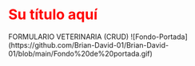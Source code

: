 <h1 style="color: red"> Su título aquí </h1>
FORMULARIO VETERINARIA (CRUD)
![Fondo-Portada](https://github.com/Brian-David-01/Brian-David-01/blob/main/Fondo%20de%20portada.gif)
